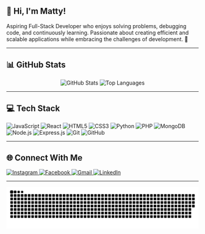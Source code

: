 <h2 align="left">👋 Hi, I'm Matty! </h2>

<p align="left">
  Aspiring Full-Stack Developer who enjoys solving problems, debugging code, and continuously learning. Passionate about creating efficient and scalable applications while embracing the challenges of development. 🚀
</p>

---

## 📊 GitHub Stats  
<div align="center">
  <img src="https://github-readme-stats.vercel.app/api?username=darkttyu&show_icons=true&count_private=true&theme=dracula&hide_border=false" height="160" alt="GitHub Stats" />
  <img src="https://github-readme-stats.vercel.app/api/top-langs?username=darkttyu&layout=compact&langs_count=6&theme=dracula&hide_border=false" height="160" alt="Top Languages" />
</div>

---

## 💻 Tech Stack  
<div align="left">
  <img src="https://cdn.jsdelivr.net/gh/devicons/devicon/icons/javascript/javascript-original.svg" height="30" alt="JavaScript" />
  <img src="https://cdn.jsdelivr.net/gh/devicons/devicon/icons/react/react-original.svg" height="30" alt="React" />
  <img src="https://cdn.jsdelivr.net/gh/devicons/devicon/icons/html5/html5-original.svg" height="30" alt="HTML5" />
  <img src="https://cdn.jsdelivr.net/gh/devicons/devicon/icons/css3/css3-original.svg" height="30" alt="CSS3" />
  <img src="https://cdn.jsdelivr.net/gh/devicons/devicon/icons/python/python-original.svg" height="30" alt="Python" />
  <img src="https://cdn.jsdelivr.net/gh/devicons/devicon/icons/php/php-original.svg" height="30" alt="PHP" />
  <img src="https://cdn.jsdelivr.net/gh/devicons/devicon/icons/mongodb/mongodb-original.svg" height="30" alt="MongoDB" />
  <img src="https://cdn.jsdelivr.net/gh/devicons/devicon/icons/nodejs/nodejs-original.svg" height="30" alt="Node.js" />
  <img src="https://cdn.jsdelivr.net/gh/devicons/devicon/icons/express/express-original.svg" height="30" alt="Express.js" />
  <img src="https://cdn.jsdelivr.net/gh/devicons/devicon/icons/git/git-original.svg" height="30" alt="Git" />
  <img src="https://cdn.jsdelivr.net/gh/devicons/devicon/icons/github/github-original.svg" height="30" alt="GitHub" />
</div>

---

## 🌐 Connect With Me  
<div align="left">
  <a href="https://www.instagram.com/takomattyy/" target="_blank">
    <img src="https://img.shields.io/badge/Instagram-E4405F?style=for-the-badge&logo=instagram&logoColor=white" height="35" alt="Instagram" />
  </a>
  <a href="https://www.facebook.com/glowindadarki/" target="_blank">
    <img src="https://img.shields.io/badge/Facebook-1877F2?style=for-the-badge&logo=facebook&logoColor=white" height="35" alt="Facebook" />
  </a>
  <a href="mailto:your-email@gmail.com" target="_blank">
    <img src="https://img.shields.io/badge/Gmail-D14836?style=for-the-badge&logo=gmail&logoColor=white" height="35" alt="Gmail" />
  </a>
  <a href="https://www.linkedin.com/in/darkttyu/" target="_blank">
    <img src="https://img.shields.io/badge/LinkedIn-0077B5?style=for-the-badge&logo=linkedin&logoColor=white" height="35" alt="LinkedIn" />
  </a>
</div>

---
  
<picture>
  <source media="(prefers-color-scheme: dark)" srcset="https://raw.githubusercontent.com/darkttyu/darkttyu/output/github-snake-dark.svg" />
  <source media="(prefers-color-scheme: light)" srcset="https://raw.githubusercontent.com/darkttyu/darkttyu/output/github-snake.svg" />
  <img alt="GitHub Contribution Snake" src="https://raw.githubusercontent.com/darkttyu/darkttyu/output/github-snake.svg" />
</picture>

